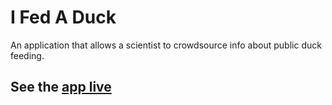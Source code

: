 # I Fed A Duck

An application that allows a scientist to crowdsource info about public duck feeding.

## See the [app live](http://www.ifedaduck.club/)
